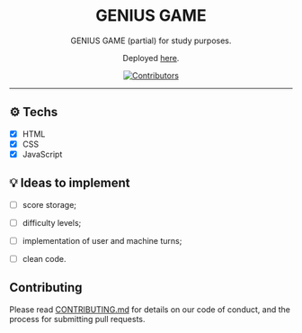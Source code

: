 <h1 align="center"> GENIUS GAME </h1>

<p align="center">GENIUS GAME (partial) for study purposes.</p>
<p align="center">Deployed <a href="https://viclira.github.io/genius-game">here</a>.</p>

<p align="center">
  <a href="https://github.com/VicLira/timer-pomodoro/graphs/contributors">
    <img src="https://user-images.githubusercontent.com/70662154/157552209-ea8db407-2209-4dbd-abb5-ac7f3bfb681b.PNG" alt="Contributors">
  </a>
</p>

<hr>
  
</p>

## ⚙️ Techs

- [x] HTML
- [x] CSS
- [x] JavaScript

## 💡 Ideas to implement

- [ ] score storage;
- [ ] difficulty levels;
- [ ] implementation of user and machine turns;
- [ ] clean code.


## Contributing

Please read [CONTRIBUTING.md](CONTRIBUTING.md) for details on our code of conduct, and the process for submitting pull requests.
